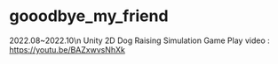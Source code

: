# gooodbye_my_friend
2022.08~2022.10\n
Unity 2D Dog Raising Simulation Game
Play video : https://youtu.be/BAZxwvsNhXk
